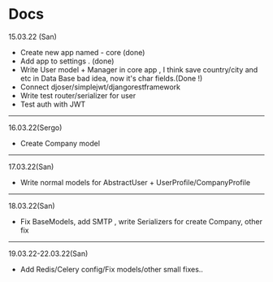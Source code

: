 # Docs
15.03.22 (San)
- Create new app named - core (done)
- Add app to settings . (done)
- Write User model + Manager in core app , I think save country/city and etc in Data Base bad idea,
now it's char fields.(Done !)
- Connect djoser/simplejwt/djangorestframework
- Write test router/serializer for user
- Test auth with JWT
----
16.03.22(Sergo)
- Create Company model
----
17.03.22(San)
- Write normal models for AbstractUser + UserProfile/CompanyProfile
----
18.03.22(San)
- Fix BaseModels, add SMTP , write Serializers for create Company, other fix
----
19.03.22-22.03.22(San)
- Add Redis/Celery config/Fix models/other small fixes..
